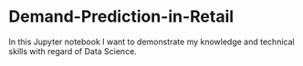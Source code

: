 # Demand-Prediction-in-Retail
In this Jupyter notebook I want to demonstrate my knowledge and technical skills with regard of Data Science.
